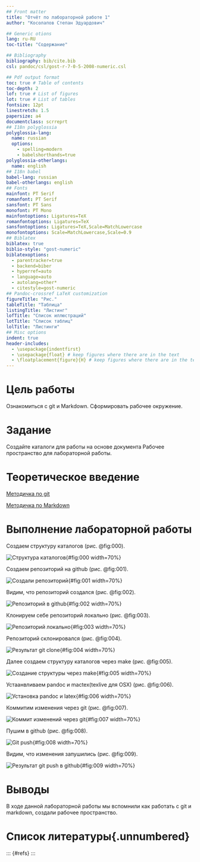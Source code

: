 ```yaml
---
## Front matter
title: "Отчёт по лабораторной работе 1"
author: "Косолапов Степан Эдуардович"

## Generic otions
lang: ru-RU
toc-title: "Содержание"

## Bibliography
bibliography: bib/cite.bib
csl: pandoc/csl/gost-r-7-0-5-2008-numeric.csl

## Pdf output format
toc: true # Table of contents
toc-depth: 2
lof: true # List of figures
lot: true # List of tables
fontsize: 12pt
linestretch: 1.5
papersize: a4
documentclass: scrreprt
## I18n polyglossia
polyglossia-lang:
  name: russian
  options:
	- spelling=modern
	- babelshorthands=true
polyglossia-otherlangs:
  name: english
## I18n babel
babel-lang: russian
babel-otherlangs: english
## Fonts
mainfont: PT Serif
romanfont: PT Serif
sansfont: PT Sans
monofont: PT Mono
mainfontoptions: Ligatures=TeX
romanfontoptions: Ligatures=TeX
sansfontoptions: Ligatures=TeX,Scale=MatchLowercase
monofontoptions: Scale=MatchLowercase,Scale=0.9
## Biblatex
biblatex: true
biblio-style: "gost-numeric"
biblatexoptions:
  - parentracker=true
  - backend=biber
  - hyperref=auto
  - language=auto
  - autolang=other*
  - citestyle=gost-numeric
## Pandoc-crossref LaTeX customization
figureTitle: "Рис."
tableTitle: "Таблица"
listingTitle: "Листинг"
lofTitle: "Список иллюстраций"
lotTitle: "Список таблиц"
lolTitle: "Листинги"
## Misc options
indent: true
header-includes:
  - \usepackage{indentfirst}
  - \usepackage{float} # keep figures where there are in the text
  - \floatplacement{figure}{H} # keep figures where there are in the text
---
```


# Цель работы

Ознакомиться с git и Markdown. Сформировать рабочее окружение.

# Задание

Создайте каталоги для работы на основе документа Рабочее пространство для лабораторной работы.

# Теоретическое введение

[Методичка по git](https://esystem.rudn.ru/pluginfile.php/1971716/mod_folder/content/0/git.pdf)


[Методичка по Markdown](https://esystem.rudn.ru/pluginfile.php/1971716/mod_folder/content/0/markdown.pdf)

# Выполнение лабораторной работы

Создаем структуру каталогов (рис. @fig:000).

![Структура каталогов](./image/0.png){#fig:000 width=70%}

Создаем репозиторий на github (рис. @fig:001).

![Создали репозиторий](./image/1.png){#fig:001 width=70%}

Видим, что репозиторий создался (рис. @fig:002).

![Репозиторий в github](./image/2.png){#fig:002 width=70%}

Клонируем себе репозиторий локально (рис. @fig:003).

![Репозиторий локально](./image/3.png){#fig:003 width=70%}

Репозиторий склонировался (рис. @fig:004).

![Результат git clone](./image/4.png){#fig:004 width=70%}

Далее создаем структуру каталогов через make (рис. @fig:005).

![Создание структуры через make](./image/5.png){#fig:005 width=70%}

Устаанвливаем pandoc и mactex(texlive для OSX) (рис. @fig:006).

![Установка pandoc и latex](./image/6.png){#fig:006 width=70%}

Коммитим изменения через git (рис. @fig:007).

![Коммит изменений через git](./image/7.png){#fig:007 width=70%}

Пушим в github (рис. @fig:008).

![Git push](./image/8.png){#fig:008 width=70%}

Видим, что изменения запушились  (рис. @fig:009).

![Результат git push в github](./image/9.png){#fig:009 width=70%}


# Выводы

В ходе данной лабораторной работы мы вспомнили как работать с git и markdown, создали рабочее пространство.

# Список литературы{.unnumbered}

::: {#refs}
:::
